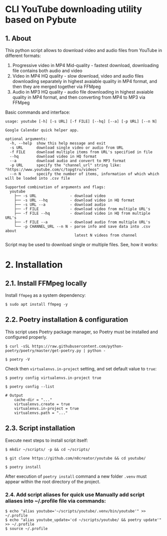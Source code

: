 # CLI YouTube downloading utility based on Pybute
## 1. About
This python script allows to download video and audio files from YouTube in different formats:
1. Progressive video in MP4 Mid-quality - fastest download, downloading file contains both  audio and video
2. Video in MP4 HQ quality - slow download, video and audio files downloading separately in highest avaiable quality in MP4 format, and then they are merged together via FFMpeg
3. Audio in MP3 HQ quality - audio file downloading in highest avaiable quality in MP4 format, and then converting from MP4 to MP3 via FFMpeg

Basic commands and interface:
```
usage: youtube [-h] [-s URL] [-f FILE] [--hq] [--a] [-p URL] [--n N]

Google Calendar quick helper app.

optional arguments:
  -h, --help  show this help message and exit
  -s URL      download single video or audio from URL
  -f FILE     download multiple items from URL's specified in file
  --hq        download video in HQ format
  --a         download audio and convert to MP3 format
  -p URL      specify the "channel_url" string like: "https://www.youtube.com/c/topgtru/videos"
  --n N       specify the number of items, information of which which will be loaded into .csv file

Supported combination of arguments and flags:
  youtube
    ├── -s URL               - download video
    ├── -s URL --hq          - download video in HQ format
    ├── -s URL --a           - download audio
    ├── -f FILE              - download video from multiple URL's
    ├── -f FILE --hq         - download video in HQ from multiple URL's
    ├── -f FILE --a          - download audio from multiple URL's
    └── -p CHANNEL_URL --n N - parse info and save data into .csv about
                               latest N videos from channel
```

Script may be used to download single or multiple files. See, how it works:

# 2. Installation
## 2.1. Install FFMpeg locally
Install `ffmpeg` as a system dependency:
```
$ sudo apt install ffmpeg -y
```

## 2.2. Poetry installation & configuration
This script uses Poetry package manager, so Poetry must be installed and configured properly.

```
$ curl -sSL https://raw.githubusercontent.com/python-poetry/poetry/master/get-poetry.py | python -

$ poetry -V
```
Check then `virtualenvs.in-project` setting, and set default value to `true`:
```
$ poetry config virtualenvs.in-project true

$ poetry config --list

# Output
    cache-dir = "..."
    virtualenvs.create = true
    virtualenvs.in-project = true
    virtualenvs.path = "..."
```
## 2.3. Script installation
Execute next steps to install script itself:
```
$ mkdir ~/scripts/ -p && cd ~/scripts/

$ git clone https://github.com/n8creator/youtube && cd youtube/

$ poetry install
```

After execution of `poetry install` command a new folder `.venv` must appear within the root directory of the project.

### 2.4. Add script aliases for quick use Manually add script aliases into ~/.profile file via commands:
```
$ echo "alias youtube='~/scripts/youtube/.venv/bin/youtube'" >> ~/.profile
$ echo "alias youtube_update='cd ~/scripts/youtube/ && poetry update'" >> ~/.profile
$ source ~/.profile
```
